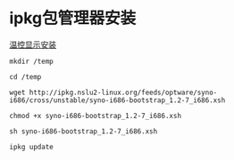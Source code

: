 # ipkg包管理器安装

[温控显示安装](https://post.smzdm.com/p/a8xze450/)


```
mkdir /temp

cd /temp

wget http://ipkg.nslu2-linux.org/feeds/optware/syno-i686/cross/unstable/syno-i686-bootstrap_1.2-7_i686.xsh

chmod +x syno-i686-bootstrap_1.2-7_i686.xsh

sh syno-i686-bootstrap_1.2-7_i686.xsh

ipkg update
```